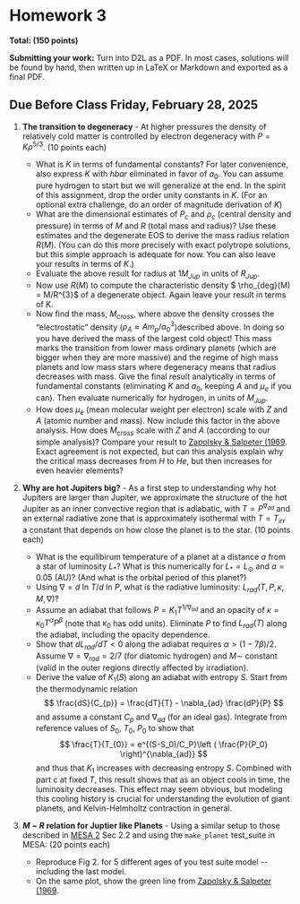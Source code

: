 # Homework 3


**Total: (150 points)**

**Submitting your work:** Turn into D2L as a PDF. In most cases, solutions will be found by hand, then written up in LaTeX or Markdown and exported as a final PDF. 

## Due Before Class Friday, February 28, 2025


1. **The transition to degeneracy** - At higher pressures the density of relatively cold matter is controlled by electron degeneracy with $P=K\rho^{5/3}$. (10 points each)

    - What is $K$ in terms of fundamental constants? For later convenience, also express $K$ with $hbar$ eliminated in favor of $a_{0}$. You can assume pure hydrogen to start but we will generalize at the end. In the spirit of this assignment, drop the order unity constants in $K$. (For an optional extra challenge, do an order of magnitude derivation of $K$) 
    - What are the dimensional estimates of $P_{c}$ and $\rho_{c}$ (central density and pressure) in terms of $M$ and $R$ (total mass and radius)? Use these estimates and the degenerate EOS to derive the mass radius relation $R(M)$. (You can do this more precisely with exact polytrope solutions, but this simple approach is adequate for now. You can also leave your results in terms of $K$.)
    - Evaluate the above result for radius at $1M_{Jup}$ in units of $R_{Jup}$.
    - Now use $R(M)$ to compute the characteristic density $ \rho_{deg}(M) = M/R^{3}$ of a degenerate object. Again leave your result in terms of K.
    - Now find the mass, $M_{cross}$, where above the density crosses the “electrostatic” density ($\rho_{A}\approx A m_{p}/a^3_{0}$)described above. In doing so you have derived the mass of the largest cold object! This mass marks the transition from lower mass ordinary planets (which are bigger when they are more massive) and the regime of high mass planets and low mass stars where degeneracy means that radius decreases with mass. Give the final result analytically in terms of fundamental constants (eliminating $K$ and $a_{0}$, keeping $A$ and $\mu_{e}$ if you can). Then evaluate numerically for hydrogen, in units of $M_{Jup}$.
    - How does $\mu_{e}$ (mean molecular weight per electron) scale with $Z$ and $A$ (atomic number and mass). Now include this factor in the above analysis. How does $M_{cross}$ scale with $Z$ and $A$ (according to our simple analysis)? Compare your result to [Zapolsky & Salpeter (1969](https://articles.adsabs.harvard.edu/full/1969ApJ...158..809Z). Exact agreement is not expected, but can this analysis explain why the critical mass decreases from $H$ to $He$, but then increases for even heavier elements?

    
2. **Why are hot Jupiters big?** - As a first step to understanding why hot Jupiters are larger than Jupiter, we approximate the structure of the hot Jupiter as an inner convective region that is adiabatic, with $T\propto P^{\nabla_{ad}}$ and an external radiative zone that is approximately isothermal with $T = T_{irr}$ a constant that depends on how close the planet is to the star. (10 points each)

    - What is the equilibirum temperature of a planet at a distance $a$ from a star of luminosity $L_{*}$? What is this numerically for $L_{*}=L_{\odot}$ and $a = 0.05$ (AU)? (And what is the orbital period of this planet?)
    - Using $\nabla=d$ ln $T / d$ ln $P$, what is the radiative luminosity: $L_{rad}(T,P,\kappa,M,\nabla)$?
    - Assume an adiabat that follows $P=K_{1}T^{1/\nabla_{ad}}$ and an opacity of $\kappa=\kappa_{0}T^{\alpha}P^{\beta}$ (note that $κ_{0}$ has odd units). Eliminate $P$ to find $L_{rad}(T)$ along the adiabat, including the opacity dependence.
    - Show that $dL_{rad}/dT \lt 0$ along the adiabat requires $\alpha\gt(1-7\beta)/2$. Assume $\nabla=\nabla_{rad}=2/7$ (for diatomic hydrogen) and $M\sim$ constant (valid in the outer regions directly affected by irradiation). 
    - Derive the value of $K_{1}(S)$ along an adiabat with entropy $S$. Start from the thermodynamic relation
    $$
    \frac{dS}{C_{p}} = \frac{dT}{T} - \nabla_{ad} \frac{dP}{P}
    $$
    and assume a constant $C_{p}$ and $\nabla_{ad}$ (for an ideal gas). Integrate from reference values of $S_0$, $T_0$, $P_0$ to show that
    $$
    \frac{T}{T_{0}} = e^{(S-S_0)/C_P}\left ( \frac{P}{P_0} \right)^{\nabla_{ad}}
    $$
    and thus that $K_1$ increases with decreasing entropy $S$. Combined with part c at fixed $T$, this result shows that as an object cools in time, the luminosity decreases. This effect may seem obvious, but modeling this cooling history is crucial for understanding the evolution of giant planets, and Kelvin-Helmholtz contraction in general.

3. **$M-R$ relation for Juptier like Planets** - Using a similar setup to those described in [MESA 2](https://iopscience.iop.org/article/10.1088/0067-0049/208/1/4#apjs477373s2) Sec 2.2 and using the `make_planet` test_suite in MESA: (20 points each)

    - Reproduce Fig 2. for 5 different ages of you test suite model -- including the last model.
    - On the same plot, show the green line from [Zapolsky & Salpeter (1969](https://articles.adsabs.harvard.edu/full/1969ApJ...158..809Z).
    

    
